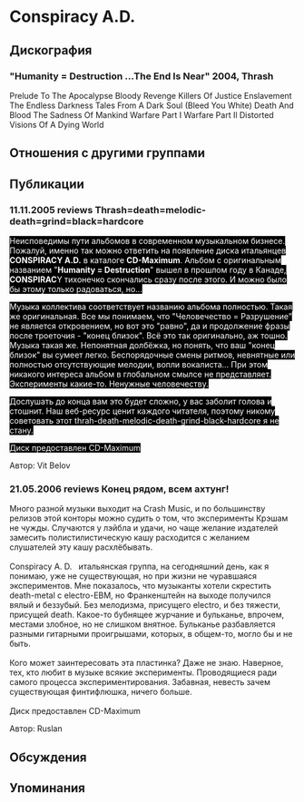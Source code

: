 # Conspiracy A.D.



## Дискография

### "Humanity = Destruction ...The End Is Near" 2004, Thrash

Prelude To The Apocalypse 
Bloody Revenge 
Killers Of Justice 
Enslavement 
The Endless Darkness 
Tales From A Dark Soul (Bleed You White) 
Death And Blood 
The Sadness Of Mankind 
Warfare Part I 
Warfare Part Il 
Distorted Visions Of A Dying World


## Отношения с другими группами


## Публикации

### 11.11.2005 reviews Thrash&#x3D;death&#x3D;melodic-death&#x3D;grind&#x3D;black&#x3D;hardcore

<P><FONT style="BACKGROUND-COLOR: #000000" color=#ffffff>Неисповедимы пути альбомов в современном музыкальном бизнесе. Пожалуй, именно так можно ответить на появление диска итальянцев <STRONG>CONSPIRACY A.D.</STRONG> в каталоге <STRONG>CD-Maximum</STRONG>. Альбом с оригинальным названием "<STRONG>Humanity = Destruction</STRONG>" вышел в прошлом году в Канаде, <STRONG>CONSPIRAC</STRONG>Y тихонечко скончались сразу после этого. И можно было бы этому только радоваться, но...</FONT></P>
<P><FONT style="BACKGROUND-COLOR: #000000" color=#ffffff>Музыка коллектива соответствует названию&nbsp;альбома&nbsp;полностью. Такая же оригинальная. Все мы понимаем, что "Человечество = Разрушение" не является откровением, но вот это "равно", да и продолжение фразы после троеточия - "конец близок". Всё это так оригинально, аж тошно. Музыка такая же. Непонятная долбёжка, но понять, что ваш "конец близок" вы сумеет легко. Беспорядочные смены ритмов, невнятные или полностью отсутствующие мелодии, вопли вокалиста... При этом никакого интереса альбом в глобальном смылсе не представляет. Эксперименты какие-то. Ненужные человечеству.</FONT></P>
<P><FONT style="BACKGROUND-COLOR: #000000" color=#ffffff>Дослушать до конца вам это будет сложно, у вас заболит голова и стошнит. Наш веб-ресурс ценит каждого читателя, поэтому никому советовать этот thrah-death-melodic-death-grind-black-hardcore я не стану.</FONT></P>
<P><FONT style="BACKGROUND-COLOR: #000000" color=#ffffff>Диск предоставлен CD-Maximum</FONT>&nbsp;</P>
Автор: Vit Belov

### 21.05.2006 reviews Конец рядом, всем ахтунг!

<P>Много разной музыки выходит на Crash Music, и по большинству релизов этой конторы можно судить о том, что эксперименты Крэшам не чужды. Случаются у лэйбла и удачи, но чаще желание издателей замесить полистилистическую кашу расходится с желанием слушателей эту кашу расхлёбывать. <BR><BR>Conspiracy A. D. &nbsp; итальянская группа, на сегодняшний день, как я понимаю, уже не существующая, но при жизни не чуравшаяся экспериментов. Мне показалось, что музыканты хотели скрестить death-metal с electro-EBM, но Франкенштейн на выходе получился вялый и беззубый. Без мелодизма, присущего electro, и без тяжести, присущей death. Какое-то бубнящее журчание и бульканье, впрочем, местами злобное, но не слишком внятное. Бульканье разбавляется разными гитарными проигрышами, которых, в общем-то, могло бы и не быть.<BR><BR>Кого может заинтересовать эта пластинка? Даже не знаю. Наверное, тех, кто любит в музыке всякие эксперименты. Проводящиеся ради самого процесса экспериментирования. Забавная, невесть зачем существующая финтифлюшка, ничего больше. &nbsp; <BR><BR>Диск предоставлен CD-Maximum </P>
Автор: Ruslan


## Обсуждения


## Упоминания

